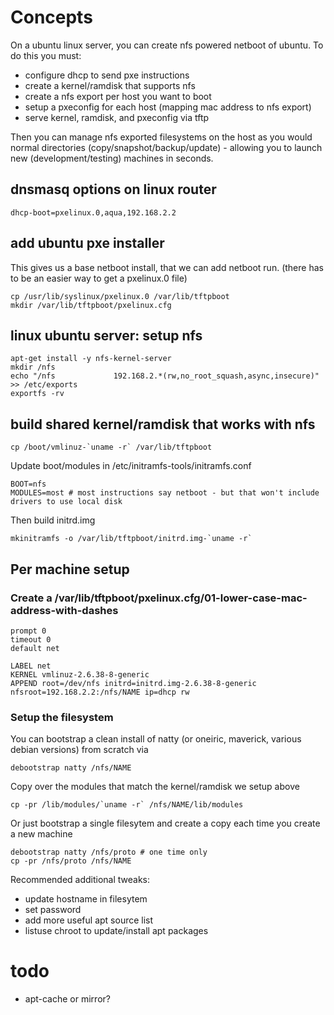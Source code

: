# Concepts

On a ubuntu linux server, you can create nfs powered netboot of ubuntu.  To do this you must:

* configure dhcp to send pxe instructions
* create a kernel/ramdisk that supports nfs
* create a nfs export per host you want to boot
* setup a pxeconfig for each host (mapping mac address to nfs export)
* serve kernel, ramdisk, and pxeconfig via tftp

Then you can manage nfs exported filesystems on the host as you would normal directories (copy/snapshot/backup/update) - allowing you to launch new (development/testing) machines in seconds.

## dnsmasq options on linux router

    dhcp-boot=pxelinux.0,aqua,192.168.2.2

## add ubuntu pxe installer

This gives us a base netboot install, that we can add netboot run.  (there has to be an easier way to get a pxelinux.0 file)

    cp /usr/lib/syslinux/pxelinux.0 /var/lib/tftpboot
    mkdir /var/lib/tftpboot/pxelinux.cfg

## linux ubuntu server: setup nfs

    apt-get install -y nfs-kernel-server
    mkdir /nfs
    echo "/nfs             192.168.2.*(rw,no_root_squash,async,insecure)" >> /etc/exports
    exportfs -rv
    
## build shared kernel/ramdisk that works with nfs

    cp /boot/vmlinuz-`uname -r` /var/lib/tftpboot

Update boot/modules in /etc/initramfs-tools/initramfs.conf

    BOOT=nfs
    MODULES=most # most instructions say netboot - but that won't include drivers to use local disk

Then build initrd.img

    mkinitramfs -o /var/lib/tftpboot/initrd.img-`uname -r`

## Per machine setup
    
### Create a /var/lib/tftpboot/pxelinux.cfg/01-lower-case-mac-address-with-dashes

    prompt 0
    timeout 0
    default net
    
    LABEL net
    KERNEL vmlinuz-2.6.38-8-generic
    APPEND root=/dev/nfs initrd=initrd.img-2.6.38-8-generic nfsroot=192.168.2.2:/nfs/NAME ip=dhcp rw

### Setup the filesystem

You can bootstrap a clean install of natty (or oneiric, maverick, various debian versions) from scratch via

    debootstrap natty /nfs/NAME
    
Copy over the modules that match the kernel/ramdisk we setup above

    cp -pr /lib/modules/`uname -r` /nfs/NAME/lib/modules

Or just bootstrap a single filesytem and create a copy each time you create a new machine

    debootstrap natty /nfs/proto # one time only
    cp -pr /nfs/proto /nfs/NAME

Recommended additional tweaks:

* update hostname in filesytem
* set password
* add more useful apt source list
* listuse chroot to update/install apt packages

# todo

* apt-cache or mirror?



